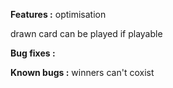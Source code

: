 **Features :**
optimisation

drawn card can be played if playable



**Bug fixes :**

**Known bugs :**
winners can't coxist